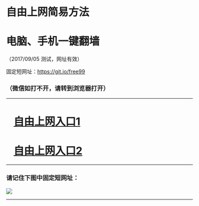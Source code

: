 ﻿# 自由上网简易方法

# 电脑、手机一键翻墙

（2017/09/05 测试，网址有效）

固定短网址：https://git.io/free99

### （微信如打不开，请转到浏览器打开）


***





# &nbsp;&nbsp; <a href="http://ft1009018613.fwq-tz1001.xyz/fwqtz01.html?t=090500132211 " target="_blank">自由上网入口1</a>
# &nbsp;&nbsp; <a href="http://ft1433927459.fwq-tz1002.xyz/fwqtz02.html?t=090500113786 " target="_blank">自由上网入口2</a>
***

### 请记住下图中固定短网址：

<img src="https://s3-us-west-2.amazonaws.com/fwq-1001/yjfq-20170905okok.png" /> 


***

